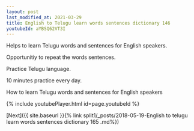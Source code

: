 ```yaml
---
layout: post
last_modified_at: 2021-03-29
title: English to Telugu learn words sentences dictionary 146 
youtubeId: aYBSQ62VT3I
---
```

 
 
Helps to learn Telugu words and sentences for English speakers.

Opportunitiy to repeat the words sentences. 

Practice Telugu language. 
 
10 minutes practice every day. 
 
How to learn Telugu words and sentences for English speakers 
 
{% include youtubePlayer.html id=page.youtubeId %}
 
 
[Next]({{ site.baseurl }}{% link  split1/_posts/2018-05-19-English to telugu learn words sentences dictionary 165 .md%})
 
